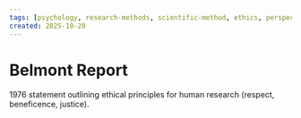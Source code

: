 ```yaml
---
tags: [psychology, research-methods, scientific-method, ethics, perspectives]
created: 2025-10-20
---
```

# Belmont Report

1976 statement outlining ethical principles for human research (respect, beneficence, justice).
